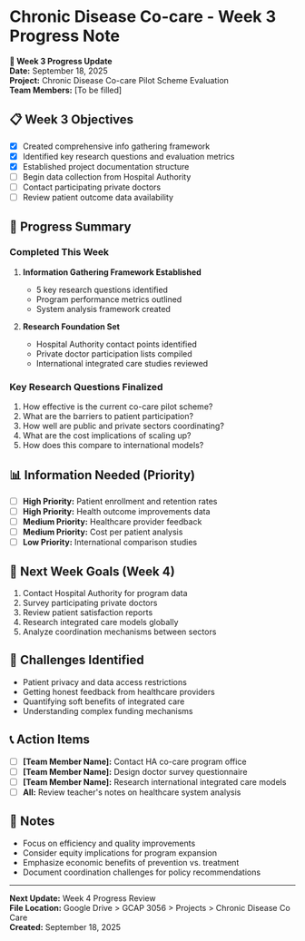 # Chronic Disease Co-care - Week 3 Progress Note

**📅 Week 3 Progress Update**  
**Date:** September 18, 2025  
**Project:** Chronic Disease Co-care Pilot Scheme Evaluation  
**Team Members:** [To be filled]  

## 📋 Week 3 Objectives
- [x] Created comprehensive info gathering framework
- [x] Identified key research questions and evaluation metrics
- [x] Established project documentation structure
- [ ] Begin data collection from Hospital Authority
- [ ] Contact participating private doctors
- [ ] Review patient outcome data availability

## 🎯 Progress Summary

### Completed This Week
1. **Information Gathering Framework Established**
   - 5 key research questions identified
   - Program performance metrics outlined
   - System analysis framework created

2. **Research Foundation Set**
   - Hospital Authority contact points identified
   - Private doctor participation lists compiled
   - International integrated care studies reviewed

### Key Research Questions Finalized
1. How effective is the current co-care pilot scheme?
2. What are the barriers to patient participation?
3. How well are public and private sectors coordinating?
4. What are the cost implications of scaling up?
5. How does this compare to international models?

## 📊 Information Needed (Priority)
- [ ] **High Priority:** Patient enrollment and retention rates
- [ ] **High Priority:** Health outcome improvements data
- [ ] **Medium Priority:** Healthcare provider feedback
- [ ] **Medium Priority:** Cost per patient analysis
- [ ] **Low Priority:** International comparison studies

## 🎯 Next Week Goals (Week 4)
1. Contact Hospital Authority for program data
2. Survey participating private doctors
3. Review patient satisfaction reports
4. Research integrated care models globally
5. Analyze coordination mechanisms between sectors

## 🚧 Challenges Identified
- Patient privacy and data access restrictions
- Getting honest feedback from healthcare providers
- Quantifying soft benefits of integrated care
- Understanding complex funding mechanisms

## 📞 Action Items
- [ ] **[Team Member Name]:** Contact HA co-care program office
- [ ] **[Team Member Name]:** Design doctor survey questionnaire
- [ ] **[Team Member Name]:** Research international integrated care models
- [ ] **All:** Review teacher's notes on healthcare system analysis

## 📝 Notes
- Focus on efficiency and quality improvements
- Consider equity implications for program expansion
- Emphasize economic benefits of prevention vs. treatment
- Document coordination challenges for policy recommendations

---
**Next Update:** Week 4 Progress Review  
**File Location:** Google Drive > GCAP 3056 > Projects > Chronic Disease Co Care  
**Created:** September 18, 2025
